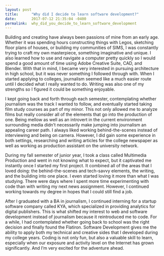 ```yaml
---
layout: post
title:      "Why did I decide to learn software development?"
date:       2017-07-12 21:35:04 -0400
permalink:  why_did_you_decide_to_learn_software_development
---
```


Building and creating have always been passions of mine from an early age. Whether it was spending hours constructing things with Legos, sketching floor plans of houses, or building my communities of SIMS, I was constantly trying to craft my own masterpiece, something imaginative and unique. I also learned how to use and navigate a computer pretty quickly so I would spend a good amount of time using Adobe Creative Suite, CAD, and Blender. With that in mind, I became very interested in pursuing architecture in high school, but it was never something I followed through with. When I started applying to colleges, journalism seemed like a much easier route until I decided what I really wanted to do. Writing was also one of my strengths so I figured it could be something enjoyable.

I kept going back and forth through each semester, contemplating whether journalism was the track I wanted to follow, and eventually started taking film study courses as part of my minor. This not only allowed me to analyze films but really consider all of the elements that go into the production of one. Being mellow as well as an introvert in the current environment surrounding media didn’t necessarily make jumping into journalism an appealing career path. I always liked working behind-the-scenes instead of interviewing and being on camera. However, I did gain some experience in both settings, researching and writing articles for the college newspaper as well as working as production assistant on the university network. 

During my fall semester of junior year, I took a class called Multimedia Production and went in not knowing what to expect, but it captivated me instantly once I started my first project. It combined all of the areas that I loved doing: the behind-the-scenes and tech-savvy elements, the writing, and the building into one place. I even started loving it more than what I was studying. There were days where I spent more time experimenting with code than with writing my next news assignment. However, I continued working towards my degree in hopes that I could still find a job. 

After I graduated with a BA in journalism, I continued interning for a startup software company called KYA, which specialized in providing analytics for digital publishers. This is what shifted my interest to web and software development instead of journalism because it reintroduced me to code. For a while, I had contemplated whether going back to school was the right decision and finally found the Flatiron. Software Development gives me the ability to apply both my technical and creative sides that I developed during my college years. Coding is not only fun, but also a valuable skill to learn, especially when our exposure and activity level on the Internet has grown significantly. And I’m very excited for the adventure ahead.

